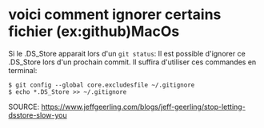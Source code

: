 # voici comment ignorer certains fichier (ex:github)MacOs

Si le .DS_Store apparait lors d'un ``` git status ```:
Il est possible d'ignorer ce .DS_Store lors d'un prochain commit.
Il suffira d'utiliser ces commandes en terminal:

```
$ git config --global core.excludesfile ~/.gitignore
$ echo *.DS_Store >> ~/.gitignore

``` 
SOURCE: https://www.jeffgeerling.com/blogs/jeff-geerling/stop-letting-dsstore-slow-you
